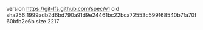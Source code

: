version https://git-lfs.github.com/spec/v1
oid sha256:1999adb2d6bd790a91d9e24461bc22bca72553c599168540b7fa70f60bfb2e6b
size 2217
